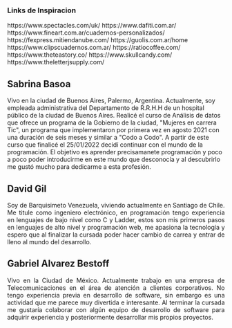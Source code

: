<h3>Links de Inspiracion</h3>
<p>
https://www.spectacles.com/uk/
https://www.dafiti.com.ar/
https://www.fineart.com.ar/cuadernos-personalizados/
https://fexpress.mitiendanube.com/
https://guolis.com.ar/home
https://www.clipscuadernos.com.ar/
https://ratiocoffee.com/
https://www.theteastory.co/
https://www.skullcandy.com/
https://www.theletterjsupply.com/
</p>

<h2>Sabrina Basoa</h2>

<p>Vivo en la ciudad de Buenos Aires, Palermo, Argentina.
Actualmente, soy empleada administrativa del Departamento de R.R.H.H de un hospital público de la ciudad de Buenos Aires.
Realicé el curso de Análisis de datos que ofrece un programa de la Gobierno de la ciudad, "Mujeres en carrera Tic", un programa que implementaron por primera vez en agosto 2021 con una duración de seis meses y similar a "Codo a Codo". A partir de este curso que finalicé el 25/01/2022 decidí continuar con el mundo de la programación.
El objetivo es aprender precisamanete programación y poco a poco poder introducirme en este mundo que desconocía y al descubrirlo me gustó mucho para dedicarme a esta profesión.</p>

<h2>David Gil</h2>

<p style="text-align: justify">Soy de Barquisimeto Venezuela, viviendo actualmente en Santiago de Chile.
Me titule como ingeniero electrónico, en programación tengo experiencia en lenguajes de bajo nivel como C y Ladder, estos son mis primeros pasos en lenguajes de alto nivel y programación web, me apasiona la tecnología y espero que al finalizar la cursada poder hacer cambio de carrea y entrar de lleno al mundo del desarrollo.
</p>

<h2>Gabriel Alvarez Bestoff</h2>
<p style="text-align: justify">Vivo en la Ciudad de México. Actualmente trabajo en una empresa de Telecomunicaciones en el área de atención a clientes corporativos. No tengo experiencia previa en desarrollo de software, sin embargo es una actividad que me parece muy divertida e interesante. Al terminar la cursada me gustaría colaborar con algún equipo de desarrollo de software para adquirir experiencia y posteriormente desarrollar mis propios proyectos.</p>